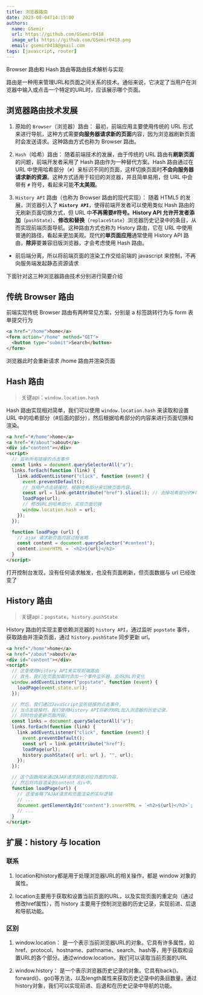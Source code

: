 ```yaml
---
title: 浏览器路由
date: 2023-08-04T14:15:00
authors:
  name: GSemir
  url: https://github.com/GSemir0418
  image_url: https://github.com/GSemir0418.png
  email: gsemir0418@gmail.com
tags: [javascript, router]
---
```


Browser 路由和 Hash 路由等路由技术解析与实现

<!--truncate-->

路由是一种用来管理URL和页面之间关系的技术。通俗来说，它决定了当用户在浏览器中输入或点击一个特定的URL时，应该展示哪个页面。

## 浏览器路由技术发展

1. 原始的 `Browser`（浏览器）路由： 最初，前端应用主要使用传统的 URL 形式来进行导航，这种方式需要**向服务器请求新的页面**内容，因为浏览器刷新页面时会发送请求。这种路由方式也称为 Browser 路由。

2. `Hash`（哈希）路由： 随着前端技术的发展，由于传统的 URL 路由有**刷新页面**的问题，前端开发者采用了 Hash 路由作为一种替代方案。Hash 路由通过在 URL 中使用哈希部分（`#`）来标识不同的页面，这样切换页面时**不会向服务器请求新的资源**。这种方式适用于较旧的浏览器，并且简单易用，但 URL 中会带有 `#` 符号，看起来可能**不太美观**。

3. `History API` 路由（也称为 Browser 路由的现代实现）： 随着 HTML5 的发展，浏览器引入了 **`History API`**，使得前端开发者可以使用类似 Hash 路由的无刷新页面切换方式，但 URL 中**不再需要#**符号。History API 允许开发者**添加**（`pushState`）、**修改和替换**（`replaceState`）浏览器历史记录中的条目，从而实现前端页面导航。这种路由方式也称为 History 路由，它在 URL 中使用普通的路径，看起来更加美观。现代的**单页面应用**通常使用 History API 路由，**除非**要兼容旧版浏览器，才会考虑使用 Hash 路由。

- 前后端分离，所以将前端页面的渲染工作交给前端的 javascript 来控制，不再向服务端发起静态资源请求

下面针对这三种浏览器路由技术分别进行简要介绍

## 传统 Browser 路由

前端实现传统 Browser 路由有两种常见方案，分别是 a 标签跳转行为与 form 表单提交行为

```html
<a href="/home">home</a>
<form action="/home" method="GET">
  <button type="submit">Search</button>
</form>
```
浏览器此时会重新请求 /home 路由并渲染页面

## Hash 路由

> 关键api：`window.location.hash`

Hash 路由实现相对简单，我们可以使用 `window.location.hash` 来读取和设置 URL 中的哈希部分（#后面的部分），然后根据哈希部分的内容来进行页面切换和渲染。

```html
<a href="#/home">home</a>
<a href="#/about">about</a>
<div id="content"></div>
<script>
  // 监听所有链接的点击事件
  const links = document.querySelectorAll("a");
  links.forEach(function (link) {
    link.addEventListener("click", function (event) {
      event.preventDefault();
      // 当用户点击链接时，根据哈希部分来切换页面内容。
      const url = link.getAttribute("href").slice(1); // 去掉哈希部分的#符号
      loadPage(url);
      // 修改URL的哈希部分，实现页面切换
      window.location.hash = url;
    });
  });

  function loadPage (url) {
    // ajax 请求新页面内容过程省略
    const content = document.querySelector("#content");
    content.innerHTML = `<h2>${url}</h2>`
  }
</script>
```

打开控制台发现，没有任何请求触发，也没有页面刷新，但页面数据与 url 已经改变了

## History 路由

> 关键api：`popstate`，`history.pushState`

History 路由的实现主要依赖浏览器的 `history API`，通过监听 `popstate` 事件，获取路由并渲染页面，通过 `history.pushState` 同步更新 url。

```html
<a href="/home">home</a>
<a href="/about">about</a>
<div id="content"></div>
<script>
  // 这里使用History API来实现前端路由
  // 首先，我们在页面加载时添加一个事件监听器，监听URL的变化
  window.addEventListener("popstate", function (event) {
    loadPage(event.state.url);
  });

  // 然后，我们通过JavaScript监听链接的点击事件，
  // 当点击链接时，我们使用History API将新的URL加入浏览器的历史记录，
  // 同时也会更新页面内容。
  const links = document.querySelectorAll("a");
  links.forEach(function (link) {
    link.addEventListener("click", function (event) {
      event.preventDefault();
      const url = link.getAttribute("href");
      loadPage(url);
      history.pushState({ url: url }, "", url);
    });
  });

  // 这个函数用来通过AJAX请求获取对应页面的内容，
  // 然后将内容渲染到content div中。
  function loadPage(url) {
    // 这里省略了AJAX请求和页面渲染的实际逻辑
    // ...
    document.getElementById("content").innerHTML = `<h2>${url}</h2>`;
    // ...
  }
</script>
```
## 扩展：history 与 location

### 联系

1. location和history都是用于处理浏览器URL的相关操作，都是 window 对象的属性。

2. location主要用于获取和设置当前页面的URL，以及实现页面的重定向（通过修改href属性），而 history 主要用于控制浏览器的历史记录，实现前进、后退和导航功能。

### 区别

1. window.location： 是一个表示当前浏览器URL的对象。它具有许多属性，如href、protocol、hostname、pathname、search、hash等，用于获取和设置URL的各个部分。通过window.location，我们可以读取当前页面的URL

2. window.history： 是一个表示浏览器历史记录的对象。它具有back()、forward()、go()等方法，以及length属性来获取历史记录中的条目数量。通过history对象，我们可以实现前进、后退和在历史记录中导航的功能。
